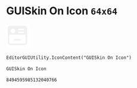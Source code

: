 # GUISkin On Icon `64x64`
<img src="/img/GUISkin%20On%20Icon.png" width=64 height=64>

``` CSharp
EditorGUIUtility.IconContent("GUISkin On Icon")
```
```
GUISkin On Icon
```
```
8494595985132040766
```
